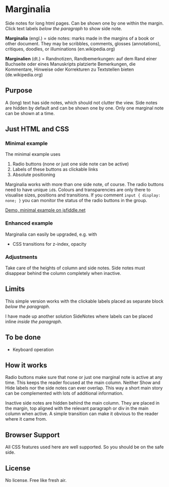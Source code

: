 # Marginalia
Side notes for long html pages. Can be shown one by one within the margin. Click text labels *below the paragraph* to show side note.

**Marginalia** (engl.) = side notes: marks made in the margins of a book or other document. They may be scribbles, comments, glosses (annotations), critiques, doodles, or illuminations (en.wikipedia.org)

**Marginalien** (dt.) = Randnotizen, Randbemerkungen: auf dem Rand einer Buchseite oder eines Manuskripts platzierte Bemerkungen, die Kommentare, Hinweise oder Korrekturen zu Textstellen bieten (de.wikipedia.org)

## Purpose

A (long) text has side notes, which should not clutter the view. Side notes are hidden by default and can be shown one by one. Only one marginal note can be shown at a time.

## Just HTML and CSS

### Minimal example

The minimal example uses

1. Radio buttons (none or just one side note can be active)
2. Labels of these buttons as clickable links
3. Absolute positioning

Marginalia works with more than one side note, of course. The radio buttons need to have unique `id`s. Colours and transparencies are only there to visualise sizes, positions and transitions. If you comment `input { display: none; }` you can monitor the status of the radio buttons in the group.

[Demo, minimal example on jsfiddle.net](https://jsfiddle.net/Draussenduscher/odjbLuh8/)

<script async src="//jsfiddle.net/Draussenduscher/odjbLuh8/embed/html,css,result/"></script>

### Enhanced example

Marginalia can easily be upgraded, e.g. with

- CSS transitions for z-index, opacity

### Adjustments

Take care of the heights of column and side notes. Side notes must disappear behind the column completely when inactive.

## Limits

This simple version works with the clickable labels placed as separate block *below the paragraph*.

I have made up another solution SideNotes where labels can be placed inline *inside the paragraph*.

## To be done

- Keyboard operation

## How it works

Radio buttons make sure that none or just one marginal note is active at any time. This keeps the reader focused at the main column. Neither Show and Hide labels nor the side notes can ever overlap. This way a short main story can be complemented with lots of additional information.

Inactive side notes are hidden behind the main column. They are placed in the margin, top aligned with the relevant paragraph or div in the main column when active. A simple transition can make it obvious to the reader where it came from.

## Browser Support

All CSS features used here are well supported. So you should be on the safe side.

## License

No license. Free like fresh air.
